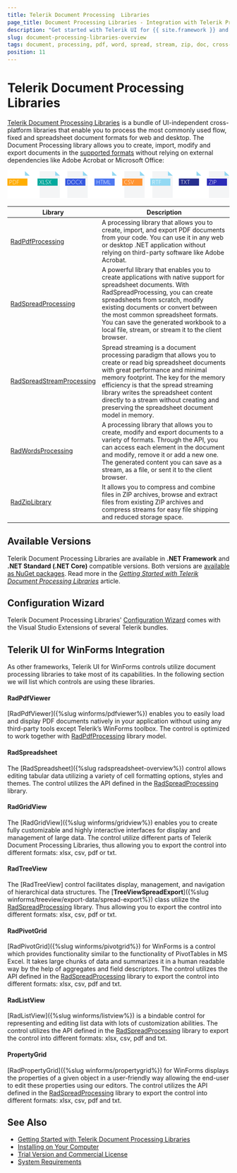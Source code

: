 ```yaml
---
title: Telerik Document Processing  Libraries 
page_title: Document Processing Libraries - Integration with Telerik Products
description: "Get started with Telerik UI for {{ site.framework }} and learn how to work with the PdfProcessing, SpreadStreamProcessing, WordsProcessing, and ZipLibrary libraries as part of the Telerik Document Processing Libraries."
slug: document-processing-libraries-overview
tags: document, processing, pdf, word, spread, stream, zip, doc, cross-platform
position: 11
---
```


# Telerik Document Processing Libraries

[Telerik Document Processing Libraries](https://docs.telerik.com/devtools/document-processing/introduction) is a bundle of UI-independent cross-platform libraries that enable you to process the most commonly used flow, fixed and spreadsheet document formats for web and desktop. The Document Processing library allows you to create, import, modify and export documents in the [supported formats](https://docs.telerik.com/devtools/document-processing/introduction#supported-formats) without relying on external dependencies like Adobe Acrobat or Microsoft Office:

![Telerik Document Processing  Libraries ](images/Telerik_Document_Processing_Libraries.png) 

|Library|Description|
|----|----|
| [RadPdfProcessing](https://docs.telerik.com/devtools/document-processing/libraries/radpdfprocessing/overview)|A processing library that allows you to create, import, and export PDF documents from your code. You can use it in any web or desktop .NET application without relying on third-party software like Adobe Acrobat.|
|[RadSpreadProcessing](https://docs.telerik.com/devtools/document-processing/libraries/radspreadprocessing/overview)|A powerful library that enables you to create applications with native support for spreadsheet documents. With RadSpreadProcessing, you can create spreadsheets from scratch, modify existing documents or convert between the most common spreadsheet formats. You can save the generated workbook to a local file, stream, or stream it to the client browser.|
|[RadSpreadStreamProcessing](https://docs.telerik.com/devtools/document-processing/libraries/radspreadstreamprocessing/overview)|Spread streaming is a document processing paradigm that allows you to create or read big spreadsheet documents with great performance and minimal memory footprint. The key for the memory efficiency is that the spread streaming library writes the spreadsheet content directly to a stream without creating and preserving the spreadsheet document model in memory.|
|[RadWordsProcessing](https://docs.telerik.com/devtools/document-processing/libraries/radwordsprocessing/overview)|A processing library that allows you to create, modify and export documents to a variety of formats. Through the API, you can access each element in the document and modify, remove it or add a new one. The generated content you can save as a stream, as a file, or sent it to the client browser.|
|[RadZipLibrary](https://docs.telerik.com/devtools/document-processing/libraries/radziplibrary/overview)| It allows you to compress and combine files in ZIP archives, browse and extract files from existing ZIP archives and compress streams for easy file shipping and reduced storage space.|

## Available Versions

Telerik Document Processing Libraries are available in **.NET Framework** and **.NET Standard (.NET Core)** compatible versions. Both versions are [available as NuGet packages](https://docs.telerik.com/devtools/document-processing/getting-started/installation/nuget-packages). Read more in the *[Getting Started with Telerik Document Processing Libraries](https://docs.telerik.com/devtools/document-processing/getting-started/getting-started)* article.

## Configuration Wizard

Telerik Document Processing Libraries' [Configuration Wizard](https://docs.telerik.com/devtools/document-processing/integration/integration-with-visual-studio) comes with the Visual Studio Extensions of several Telerik bundles. 

## Telerik UI for WinForms Integration

As other frameworks, Telerik UI for WinForms controls utilize document processing libraries to take most of its capabilities. In the following section we will list which controls are using these libraries.

#### RadPdfViewer

[RadPdfViewer]({%slug winforms/pdfviewer%}) enables you to easily load and display PDF documents natively in your application without using any third-party tools except Telerik’s WinForms toolbox. The control is optimized to work together with [RadPdfProcessing](https://docs.telerik.com/devtools/document-processing/libraries/radpdfprocessing/overview) library model.

#### RadSpreadsheet

The [RadSpreadsheet]({%slug radspreadsheet-overview%}) control allows editing tabular data utilizing a variety of cell formatting options, styles and themes. The control utilizes the API defined in the [RadSpreadProcessing](https://docs.telerik.com/devtools/document-processing/libraries/radspreadprocessing/overview) library.

#### RadGridView 

The [RadGridView]({%slug winforms/gridview%}) enables you to create fully customizable and highly interactive interfaces for display and management of large data. The control utilize different parts of Telerik Document Processing Libraries, thus allowing you to export the control into different formats: xlsx, csv, pdf or txt.

#### RadTreeView

The [RadTreeView] control facilitates display, management, and navigation of hierarchical data structures. The [__TreeViewSpreadExport__]({%slug winforms/treeview/export-data/spread-export%}) class utilize the [RadSpreadProcessing](https://docs.telerik.com/devtools/document-processing/libraries/radspreadprocessing/overview) library. Thus allowing you to export the control into different formats: xlsx, csv, pdf or txt.


#### RadPivotGrid

[RadPivotGrid]({%slug winforms/pivotgrid%}) for WinForms is a control which provides functionality similar to the functionality of PivotTables in MS Excel. It takes large chunks of data and summarizes it in a human readable way by the help of aggregates and field descriptors. The control utilizes the API defined in the [RadSpreadProcessing](https://docs.telerik.com/devtools/document-processing/libraries/radspreadprocessing/overview) library to export the control into different formats: xlsx, csv, pdf and txt. 

#### RadListView

[RadListView]({%slug winforms/listview%}) is a bindable control for representing and editing list data with lots of customization abilities. The control utilizes the API defined in the [RadSpreadProcessing](https://docs.telerik.com/devtools/document-processing/libraries/radspreadprocessing/overview) library to export the control into different formats: xlsx, csv, pdf and txt. 

#### PropertyGrid

[RadPropertyGrid]({%slug winforms/propertygrid%}) for WinForms displays the properties of a given object in a user-friendly way allowing the end-user to edit these properties using our editors. The control utilizes the API defined in the [RadSpreadProcessing](https://docs.telerik.com/devtools/document-processing/libraries/radspreadprocessing/overview) library to export the control into different formats: xlsx, csv, pdf and txt.

## See Also

* [Getting Started with Telerik Document Processing Libraries](https://docs.telerik.com/devtools/document-processing/getting-started/getting-started#getting-started-with-telerik-document-processing)
* [Installing on Your Computer](https://docs.telerik.com/devtools/document-processing/getting-started/installation/installing-on-your-computer)
* [Trial Version and Commercial License](https://docs.telerik.com/devtools/document-processing/introduction#trial-version-and-commercial-license)
* [System Requirements](https://docs.telerik.com/devtools/document-processing/getting-started/installation/system-requirements)
